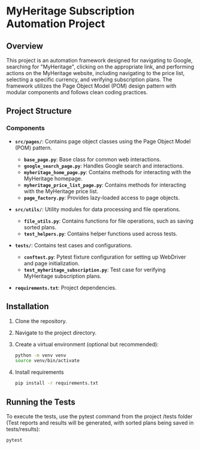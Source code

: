 # MyHeritage Subscription Automation Project

## Overview

This project is an automation framework designed for navigating to Google, searching for "MyHeritage", clicking on the appropriate link, and performing actions on the MyHeritage website, including navigating to the price list, selecting a specific currency, and verifying subscription plans. The framework utilizes the Page Object Model (POM) design pattern with modular components and follows clean coding practices.

## Project Structure


### Components

- **`src/pages/`**: Contains page object classes using the Page Object Model (POM) pattern.
  - **`base_page.py`**: Base class for common web interactions.
  - **`google_search_page.py`**: Handles Google search and interactions.
  - **`myheritage_home_page.py`**: Contains methods for interacting with the MyHeritage homepage.
  - **`myheritage_price_list_page.py`**: Contains methods for interacting with the MyHeritage price list.
  - **`page_factory.py`**: Provides lazy-loaded access to page objects.

- **`src/utils/`**: Utility modules for data processing and file operations.
  - **`file_utils.py`**: Contains functions for file operations, such as saving sorted plans.
  - **`test_helpers.py`**: Contains helper functions used across tests.

- **`tests/`**: Contains test cases and configurations.
  - **`conftest.py`**: Pytest fixture configuration for setting up WebDriver and page initialization.
  - **`test_myheritage_subscription.py`**: Test case for verifying MyHeritage subscription plans.

- **`requirements.txt`**: Project dependencies.

## Installation

1. Clone the repository.
2. Navigate to the project directory.
3. Create a virtual environment (optional but recommended):

   ```bash
   python -m venv venv
   source venv/bin/activate

4. Install requirements
    ```bash
   pip install -r requirements.txt

## Running the Tests
To execute the tests, use the pytest command from the project /tests folder
(Test reports and results will be generated, with sorted plans being saved in tests/results):
  ```bash
  pytest

